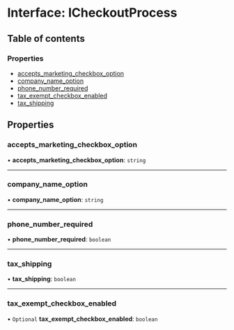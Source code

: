 # Interface: ICheckoutProcess

## Table of contents

### Properties

- [accepts\_marketing\_checkbox\_option](ICheckoutProcess.md#accepts_marketing_checkbox_option)
- [company\_name\_option](ICheckoutProcess.md#company_name_option)
- [phone\_number\_required](ICheckoutProcess.md#phone_number_required)
- [tax\_exempt\_checkbox\_enabled](ICheckoutProcess.md#tax_exempt_checkbox_enabled)
- [tax\_shipping](ICheckoutProcess.md#tax_shipping)

## Properties

### accepts\_marketing\_checkbox\_option

• **accepts\_marketing\_checkbox\_option**: `string`

___

### company\_name\_option

• **company\_name\_option**: `string`

___

### phone\_number\_required

• **phone\_number\_required**: `boolean`

___

### tax\_shipping

• **tax\_shipping**: `boolean`

___

### tax\_exempt\_checkbox\_enabled

• `Optional` **tax\_exempt\_checkbox\_enabled**: `boolean`


